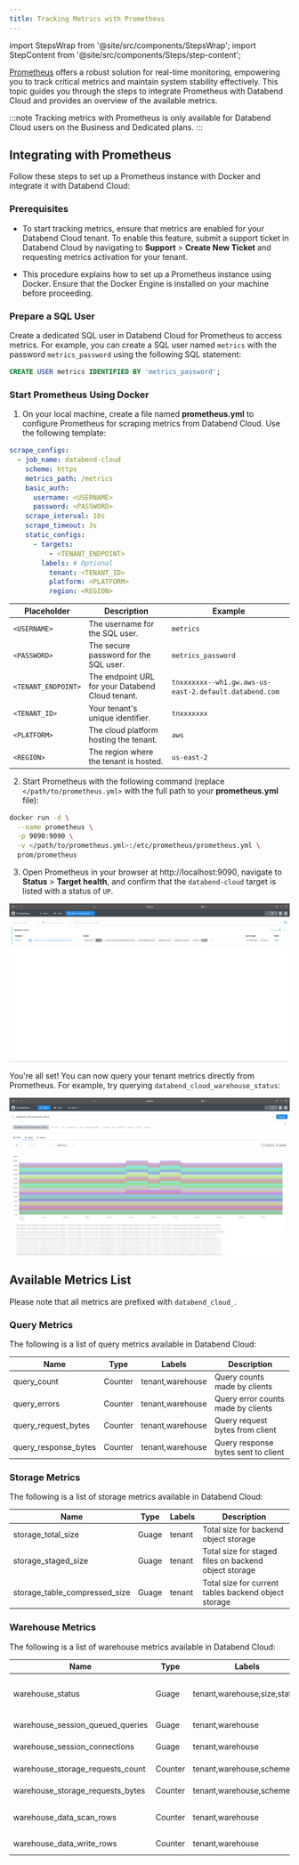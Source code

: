 ```yaml
---
title: Tracking Metrics with Prometheus
---
```

import StepsWrap from '@site/src/components/StepsWrap';
import StepContent from '@site/src/components/Steps/step-content';

[Prometheus](https://prometheus.io/) offers a robust solution for real-time monitoring, empowering you to track critical metrics and maintain system stability effectively. This topic guides you through the steps to integrate Prometheus with Databend Cloud and provides an overview of the available metrics.

:::note
Tracking metrics with Prometheus is only available for Databend Cloud users on the Business and Dedicated plans.
:::

## Integrating with Prometheus

Follow these steps to set up a Prometheus instance with Docker and integrate it with Databend Cloud:

<StepsWrap>
<StepContent number="1">

### Prerequisites

- To start tracking metrics, ensure that metrics are enabled for your Databend Cloud tenant. To enable this feature, submit a support ticket in Databend Cloud by navigating to **Support** > **Create New Ticket** and requesting metrics activation for your tenant.

- This procedure explains how to set up a Prometheus instance using Docker. Ensure that the Docker Engine is installed on your machine before proceeding.

</StepContent>
<StepContent number="2">

### Prepare a SQL User

Create a dedicated SQL user in Databend Cloud for Prometheus to access metrics. For example, you can create a SQL user named `metrics` with the password `metrics_password` using the following SQL statement:

```sql
CREATE USER metrics IDENTIFIED BY 'metrics_password';
```

</StepContent>
<StepContent number="3">

### Start Prometheus Using Docker

1. On your local machine, create a file named **prometheus.yml** to configure Prometheus for scraping metrics from Databend Cloud. Use the following template:

```yaml title='prometheus.yml'
scrape_configs:
  - job_name: databend-cloud
    scheme: https
    metrics_path: /metrics
    basic_auth:
      username: <USERNAME>
      password: <PASSWORD>
    scrape_interval: 10s
    scrape_timeout: 3s
    static_configs:
      - targets:
          - <TENANT_ENDPOINT>
        labels: # Optional
          tenant: <TENANT_ID>
          platform: <PLATFORM>
          region: <REGION>
```

| Placeholder         | Description                                      | Example                                                |
|---------------------|--------------------------------------------------|--------------------------------------------------------|
| `<USERNAME>`        | The username for the SQL user.                   | `metrics`                                              |
| `<PASSWORD>`        | The secure password for the SQL user.            | `metrics_password`                                     |
| `<TENANT_ENDPOINT>` | The endpoint URL for your Databend Cloud tenant. | `tnxxxxxxx--wh1.gw.aws-us-east-2.default.databend.com` |
| `<TENANT_ID>`       | Your tenant's unique identifier.                 | `tnxxxxxxx`                                            |
| `<PLATFORM>`        | The cloud platform hosting the tenant.           | `aws`                                                  |
| `<REGION>`          | The region where the tenant is hosted.           | `us-east-2`                                            |

2. Start Prometheus with the following command (replace `</path/to/prometheus.yml>` with the full path to your **prometheus.yml** file):

```bash
docker run -d \
  --name prometheus \
  -p 9090:9090 \
  -v </path/to/prometheus.yml>:/etc/prometheus/prometheus.yml \
  prom/prometheus
```

3. Open Prometheus in your browser at http://localhost:9090, navigate to **Status** > **Target health**, and confirm that the `databend-cloud` target is listed with a status of `UP`.

![alt text](../../../../../static/img/documents/warehouses/metrics-1.png)

</StepContent>
</StepsWrap>

You're all set! You can now query your tenant metrics directly from Prometheus. For example, try querying `databend_cloud_warehouse_status`:

![alt text](../../../../../static/img/documents/warehouses/metrics-2.png)

## Available Metrics List

Please note that all metrics are prefixed with `databend_cloud_`.

### Query Metrics

The following is a list of query metrics available in Databend Cloud:

| Name                 | Type    | Labels           | Description                         |
|----------------------|---------|------------------|-------------------------------------|
| query_count          | Counter | tenant,warehouse | Query counts made by clients        |
| query_errors         | Counter | tenant,warehouse | Query error counts made by clients  |
| query_request_bytes  | Counter | tenant,warehouse | Query request bytes from client     |
| query_response_bytes | Counter | tenant,warehouse | Query response bytes sent to client |

### Storage Metrics

The following is a list of storage metrics available in Databend Cloud:

| Name                          | Type  | Labels | Description                                           |
|-------------------------------|-------|--------|-------------------------------------------------------|
| storage_total_size            | Guage | tenant | Total size for backend object storage                 |
| storage_staged_size           | Guage | tenant | Total size for staged files on backend object storage |
| storage_table_compressed_size | Guage | tenant | Total size for current tables backend object storage  |

### Warehouse Metrics

The following is a list of warehouse metrics available in Databend Cloud:

| Name                             | Type    | Labels                       | Description                                         |
|----------------------------------|---------|------------------------------|-----------------------------------------------------|
| warehouse_status                 | Guage   | tenant,warehouse,size,status | Flag for warehouse status (Suspended,Running, etc.) |
| warehouse_session_queued_queries | Guage   | tenant,warehouse             | Queries waiting in queue currently                  |
| warehouse_session_connections    | Guage   | tenant,warehouse             | Session Count currently                             |
| warehouse_storage_requests_count | Counter | tenant,warehouse,scheme,op   | Requests count to backend storage                   |
| warehouse_storage_requests_bytes | Counter | tenant,warehouse,scheme,op   | Requests bytes from backend storage                 |
| warehouse_data_scan_rows         | Counter | tenant,warehouse             | Data rows scanned from backend storage              |
| warehouse_data_write_rows        | Counter | tenant,warehouse             | Data rows written to backend storage                |